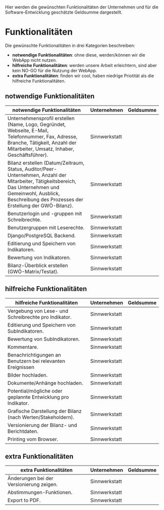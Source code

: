 Hier werden die gewünschten Funktionalitäten der Unternehmen und für die Software-Entwicklung geschätzte Geldsumme dargestellt.

# Funktionalitäten

Die gewünschte Funktionalitäten in drei Kategorien beschreiben:

* **notwendige Funktionalitäten**: ohne diese, werden/können wir die WebApp nicht nutzen.
* **hilfreiche Funktionalitäten**: werden unsere Arbeit erleichtern, sind aber kein NO-GO für die Nutzung der WebApp.
* **extra Funktionalitäten**: finden wir cool, haben niedrige Priotität als die hilfreiche Funktionalitäten.

## notwendige Funktionalitäten

| notwendige Funktionalitäten | Unternehmen | Geldsumme |
|--- | --- |--- |
| Unternehmensprofil erstellen (Name, Logo, Gegründet, Webseite, E-Mail, Telefonnummer, Fax, Adresse, Branche, Tätigkeit, Anzahl der Mitarbeiter, Umsatz, Inhaber, Geschäftsführer). | Sinnwerkstatt |  |
| Bilanz erstellen (Datum/Zeitraum, Status, Auditor/Peer-Unternehmen, Anzahl der Mitarbeiter, Tätigkeitsbereich, Das Unternehmen und Gemeinwohl, Ausblick, Beschreibung des Prozesses der Erstellung der GWÖ-Bilanz). | Sinnwerkstatt |  |
| Benutzerlogin und -gruppen mit Schreibrechte. | Sinnwerkstatt |  |
| Benutzergruppen mit Leserechte. | Sinnwerkstatt |  |
| Django/PostgreSQL Backend. | Sinnwerkstatt |  |
| Editierung und Speichern von Indikatoren. | Sinnwerkstatt |  |
| Bewertung von Indikatoren. | Sinnwerkstatt |  |
| Bilanz-Überblick erstellen (GWÖ-Matrix/Testat). | Sinnwerkstatt |  |

## hilfreiche Funktionalitäten

| hilfreiche Funktionalitäten | Unternehmen | Geldsumme |
|--- | --- |--- |
| Vergebung von Lese- und Schreibrechte pro Indikator. | Sinnwerkstatt |  |
| Editierung und Speichern von SubIndikatoren. | Sinnwerkstatt |  |
| Bewertung von SubIndikatoren. | Sinnwerkstatt |  |
| Kommentare. | Sinnwerkstatt |  |
| Benachrichtigungen an Benutzern bei relevanten Ereignissen | Sinnwerkstatt |  |
| Bilder hochladen. | Sinnwerkstatt |  |
| Dokumente/Anhänge hochladen. | Sinnwerkstatt |  |
| Potential/mögliche oder geplannte Entwicklung pro Indikator. | Sinnwerkstatt |  |
| Grafische Darstellung der Bilanz (nach Werten/Stakeholdern). | Sinnwerkstatt |  |
| Versionierung der Bilanz- und Berichtdaten. | Sinnwerkstatt |  |
| Printing vom Browser. | Sinnwerkstatt |  |

## extra Funktionalitäten

| extra Funktionalitäten | Unternehmen | Geldsumme |
|--- | --- |--- |
| Änderungen bei der Versionierung zeigen. | Sinnwerkstatt |  |
| Abstimmungen-Funktionen. | Sinnwerkstatt |  |
| Export to PDF. | Sinnwerkstatt |  |
